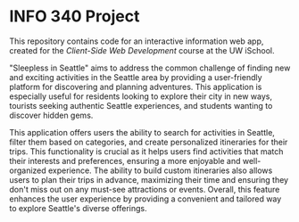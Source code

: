 # INFO 340 Project

This repository contains code for an interactive information web app, created for the _Client-Side Web Development_ course at the UW iSchool.

"Sleepless in Seattle" aims to address the common challenge of finding new and exciting activities in the Seattle area by providing a user-friendly platform for discovering and planning adventures. This application is especially useful for residents looking to explore their city in new ways, tourists seeking authentic Seattle experiences, and students wanting to discover hidden gems. 

This application offers users the ability to search for activities in Seattle, filter them based on categories, and create personalized itineraries for their trips. This functionality is crucial as it helps users find activities that match their interests and preferences, ensuring a more enjoyable and well-organized experience. The ability to build custom itineraries also allows users to plan their trips in advance, maximizing their time and ensuring they don't miss out on any must-see attractions or events. Overall, this feature enhances the user experience by providing a convenient and tailored way to explore Seattle's diverse offerings.
